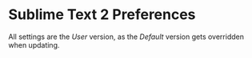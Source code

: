 # Sublime Text 2 Preferences

All settings are the _User_ version, as the _Default_ version gets overridden when updating.